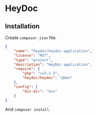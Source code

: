 # HeyDoc


## Installation

Create `composer.json` file:

```json
{
    "name": "heydoc/heydoc-application",
    "license": "MIT",
    "type": "project",
    "description": "HeyDoc application",
    "require": {
        "php": ">=5.3.3",
        "heydoc/heydoc": "@dev"
    },
    "config": {
        "bin-dir": "bin"
    }
}
```

And `composer install`.
